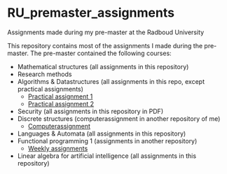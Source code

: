 # RU_premaster_assignments
Assignments made during my pre-master at the Radboud University

This repository contains most of the assignments I made during the pre-master. The pre-master contained the following courses:

* Mathematical structures (all assignments in this repository)
* Research methods
* Algorithms & Datastructures (all assignments in this repo, except practical assignments)
  * [Practical assignment 1](https://github.com/TonyApD/Algo_RU_PO_1)
  * [Practical assignment 2](https://github.com/TonyApD/Algo-PO2-Merry-Pippin)
* Security (all assignments in this repository in PDF)
* Discrete structures (computerassignment in another repository of me)
  * [Computerassignment](https://github.com/TonyApD/RU-DS-ComputerAssignment)
* Languages & Automata (all assignments in this repository)
* Functional programming 1 (assignments in another repository)
  * [Weekly assignments](https://github.com/TonyApD/Premaster_FP1)
* Linear algebra for artificial intelligence (all assignments in this repository)
